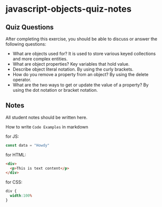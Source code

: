 # javascript-objects-quiz-notes

## Quiz Questions

After completing this exercise, you should be able to discuss or answer the following questions:

- What are objects used for?
It is used to store various keyed collections and more complex entities.
- What are object properties?
Key variables that hold value.
- Describe object literal notation.
By using the curly brackets.
- How do you remove a property from an object?
By using the delete operator.
- What are the two ways to get or update the value of a property?
By using the dot notation or bracket notation.
## Notes

All student notes should be written here.


How to write `Code Examples` in markdown

for JS:
```javascript
const data = "Howdy"
```

for HTML:
```html
<div>
  <p>This is text content</p>
</div>
```

for CSS:
```css
div {
  width:100%
}
```
